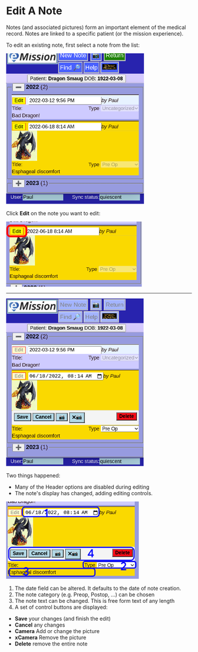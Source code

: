 # Edit A Note

Notes (and associated pictures) form an important element of the medical record. Notes are linked to a specific patient (or the mission experience).

To edit an existing note, first select a note from the list:

![](images/Note1.png)

Click **Edit** on the note you want to edit:

![](images/Note1a.png)
___

![](images/Note2.png)

Two things happened:

* Many of the Header options are disabled during editing
* The note's display has changed, adding editing controls.

![](images/Note2b.png)

1. The date field can be altered. It defaults to the date of note creation.
2. The note category (e.g. Preop, Postop, ...) can be chosen
3. The note text can be changed. This is free form text of any length
4. A set of control buttons are displayed:
  * **Save** your changes (and finish the edit)
  * **Cancel** any changes
  * **Camera** Add or change the picture
  * **xCamera** Remove the picture
  * **Delete** remove the entire note